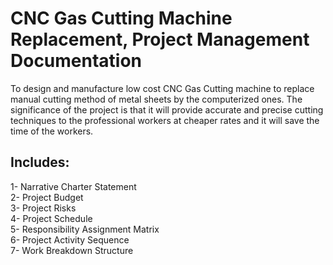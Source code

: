 # CNC Gas Cutting Machine Replacement, Project Management Documentation
To design and manufacture low cost CNC Gas Cutting machine to replace manual cutting method of metal sheets by the computerized ones. The significance of the project is that it will provide accurate and precise cutting techniques to the professional workers at cheaper rates and it will save the time of the workers.

## Includes:
1- Narrative Charter Statement <br/>
2- Project Budget <br/>
3- Project Risks <br/>
4- Project Schedule <br/>
5- Responsibility Assignment Matrix <br/>
6- Project Activity Sequence <br/>
7- Work Breakdown Structure <br/>
